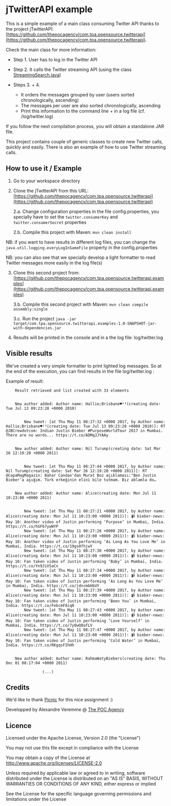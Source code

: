 # jTwitterAPI example

This is a simple example of a main class consuming Twitter API thanks to the project jTwitterAPI: [https://github.com/thepocagency/com.tpa.opensource.twitterapi](https://github.com/thepocagency/com.tpa.opensource.twitterapi).

Check the main class for more information:
- Step 1. User has to log in the Twitter API

- Step 2. It calls the Twitter streaming API (using the class [StreamingSearch.java](https://github.com/thepocagency/com.tpa.opensource.twitterapi/blob/master/src/main/java/com/tpa/twitterapi/api/call/StreamingSearch.java))

- Steps 3. + 4. 
    - It orders the messages grouped by user (users sorted chronologically, ascending) 
    - The messages per user are also sorted chronologically, ascending
    - Print this information to the command line + in a log file (cf. /log/twitter.log)


If you follow the next compilation process, you will obtain a standalone JAR file.

This project contains couple of generic classes to create new Twitter calls, quickly and easily. There is also an example of how to use Twitter streaming calls.

## How to use it / Example

1. Go to your workspace directory

2. Clone the jTwitterAPI from this URL: [https://github.com/thepocagency/com.tpa.opensource.twitterapi](https://github.com/thepocagency/com.tpa.opensource.twitterapi)

    2.a. Change configuration properties in the file config.properties, 
    you specially have to set the ```twitter.consumerKey``` and ```twitter.consumerSecret``` properties

    2.b. Compile this project with Maven: ```mvn clean install```

NB: if you want to have results in different log files, you can change the ```java.util.logging.everyLogInSameFile``` property in the config.properties

NB: you can also see that we specially develop a light formatter to read Twitter messages more easily in the log file(s)    

3. Clone this second project from: [https://github.com/thepocagency/com.tpa.opensource.twitterapi.examples](https://github.com/thepocagency/com.tpa.opensource.twitterapi.examples)

    3.b. Compile this second project with Maven: ```mvn clean compile assembly:single```

    3.c. Run the project ```java -jar target/com.tpa.opensource.twitterapi.examples-1.0-SNAPSHOT-jar-with-dependencies.jar```

4. Results will be printed in the console and in a the log file: log/twitter.log


## Visible results

We've created a very simple formatter to print lighted log messages. So at the end of the execution, you can find results in the file log/twitter.log :

Example of result: 

```
    Result retrieved and list created with 33 elements


    New author added: Author name: Hallie;Brisbane♥¹³(creating date: Tue Jul 13 09:23:28 +0000 2010)


		New tweet: [at Thu May 11 08:27:32 +0000 2017, by Author name: Hallie;Brisbane♥¹³(creating date: Tue Jul 13 09:23:28 +0000 2010)]: RT @JBCrewdotcom: Indian Justin Bieber #PurposeWorldTour 2017 in Mumbai. There are no words... https://t.co/ADMqJJYAAy


    New author added: Author name: Nil Turump(creating date: Sat Mar 26 12:19:20 +0000 2011)


		New tweet: [at Thu May 11 08:27:44 +0000 2017, by Author name: Nil Turump(creating date: Sat Mar 26 12:19:20 +0000 2011)]: RT @CapaMagMagazin: Bahar Candan'dan Murat Boz açıklaması:"Ben Justin Bieber’a aşığım. Türk erkeğinin elini bile tutmam. Biz ablamla do… 


    New author added: Author name: Alice(creating date: Mon Jul 11 10:23:00 +0000 2011)


		New tweet: [at Thu May 11 08:27:21 +0000 2017, by Author name: Alice(creating date: Mon Jul 11 10:23:00 +0000 2011)]: 📹 bieber-news: May 10: Another video of Justin performing ‘Purpose’ in Mumbai, India. https://t.co/hGF67ywWYP
		New tweet: [at Thu May 11 08:27:26 +0000 2017, by Author name: Alice(creating date: Mon Jul 11 10:23:00 +0000 2011)]: 📹 bieber-news: May 10: Another video of Justin performing ‘As Long As You Love Me’ in Mumbai, India. https://t.co/19gs0fhjwY
		New tweet: [at Thu May 11 08:27:30 +0000 2017, by Author name: Alice(creating date: Mon Jul 11 10:23:00 +0000 2011)]: 📹 bieber-news: May 10: Fan taken video of Justin performing ‘Baby’ in Mumbai, India. https://t.co/Yn9JiVSaCn
		New tweet: [at Thu May 11 08:27:34 +0000 2017, by Author name: Alice(creating date: Mon Jul 11 10:23:00 +0000 2011)]: 📹 bieber-news: May 10: Fan taken video of Justin performing ‘As Long As You Love Me’ in Mumbai, India. https://t.co/jdncmbHbUY
		New tweet: [at Thu May 11 08:27:39 +0000 2017, by Author name: Alice(creating date: Mon Jul 11 10:23:00 +0000 2011)]: 📹 bieber-news: May 10: Fan taken video of Justin performing ‘Been You’ in Mumbai, India. https://t.co/FebcmF8iq0
		New tweet: [at Thu May 11 08:27:43 +0000 2017, by Author name: Alice(creating date: Mon Jul 11 10:23:00 +0000 2011)]: 📹 bieber-news: May 10: Fan taken video of Justin performing ‘Love Yourself’ in Mumbai, India. https://t.co/7y8wQ0afLV
		New tweet: [at Thu May 11 08:27:47 +0000 2017, by Author name: Alice(creating date: Mon Jul 11 10:23:00 +0000 2011)]: 📹 bieber-news: May 10: Fan taken video of Justin performing ‘Cold Water’ in Mumbai, India. https://t.co/RKgqsFIhHh


    New author added: Author name: RahmaWatyBiebers(creating date: Thu Dec 01 08:17:04 +0000 2011)
                
                (...)
```



## Credits

We'd like to thank [Picnic](https://www.picnic.nl/) for this nice assignment :)

Developped by Alexandre Veremme @ [The POC Agency](https://www.the-poc-agency.com)

## Licence

Licensed under the Apache License, Version 2.0 (the "License")

You may not use this file except in compliance with the License

You may obtain a copy of the License at http://www.apache.org/licenses/LICENSE-2.0

Unless required by applicable law or agreed to in writing, software distributed under the License is distributed on an "AS IS" BASIS, WITHOUT WARRANTIES OR CONDITIONS OF ANY KIND, either express or implied

See the License for the specific language governing permissions and limitations under the License